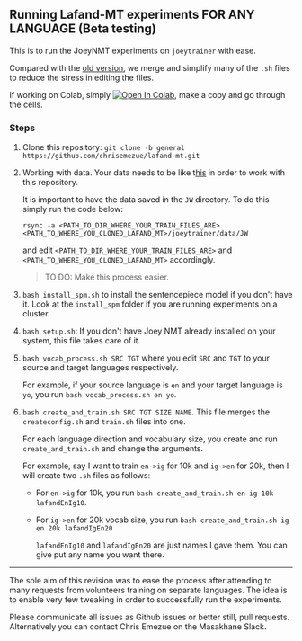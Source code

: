 ## Running Lafand-MT experiments FOR ANY LANGUAGE (Beta testing)

This is to run the JoeyNMT experiments on `joeytrainer` with ease.

Compared with the [old version](https://github.com/masakhane-io/lafand-mt/tree/main/joeytrainer), we merge and simplify many of the `.sh` files to reduce the stress in editing the files.

If working on Colab, simply [![Open In Colab](https://colab.research.google.com/assets/colab-badge.svg)](https://colab.research.google.com/drive/13yVM4b7T74GDbGwDl0bPT-Ry0S8_rk48?usp=sharing), make a copy and go through the cells. 

### Steps
1. Clone this repository: `git clone -b general https://github.com/chrisemezue/lafand-mt.git `

2. Working with data. Your data needs to be like t[his](https://github.com/chrisemezue/lafand-mt/tree/general/joeytrainer/sample_data/JW) in order to work with this repository.   

    It is important to have the data saved in the `JW` directory. To do this simply run the code below:
    ```
    rsync -a <PATH_TO_DIR_WHERE_YOUR_TRAIN_FILES_ARE> <PATH_TO_WHERE_YOU_CLONED_LAFAND_MT>/joeytrainer/data/JW
    ```
    and edit `<PATH_TO_DIR_WHERE_YOUR_TRAIN_FILES_ARE>` and `<PATH_TO_WHERE_YOU_CLONED_LAFAND_MT>` accordingly. 

    > TO DO: Make this process easier.

3. `bash install_spm.sh` to install the sentencepiece model if you don't have it. Look at the `install_spm` folder if you are running experiments on a cluster.

4. `bash setup.sh`:
If you don't have Joey NMT already installed on your system, this file takes care of it.

5. `bash vocab_process.sh SRC TGT` where you edit `SRC`  and `TGT` to your source and target languages respectively. 

    For example, if your source language is `en` and your target language is `yo`, you run `bash vocab_process.sh en yo`. 

6. `bash create_and_train.sh SRC TGT SIZE NAME`. This file merges the `createconfig.sh` and `train.sh` files into one. 

    For each language direction and vocabulary size, you create and run `create_and_train.sh` and change the arguments. 

    For example, say I want to train `en->ig` for 10k and `ig->en` for 20k, then I will create two `.sh` files as follows:

    - For `en->ig` for 10k, you run `bash create_and_train.sh en ig 10k lafandEnIg10`. 
    - For `ig->en` for 20k vocab size, you run `bash create_and_train.sh ig en 20k lafandIgEn20`
      
      `lafandEnIg10` and `lafandIgEn20` are just names I gave them. You can give put any name you want there.


____
The sole aim of this revision was to ease the process after attending to many requests from volunteers training on separate languages. The idea is to enable very few tweaking in order to successfully run the experiments.


Please communicate all issues as Github issues or better still,  pull requests. Alternatively you can contact Chris Emezue on the Masakhane Slack. 

